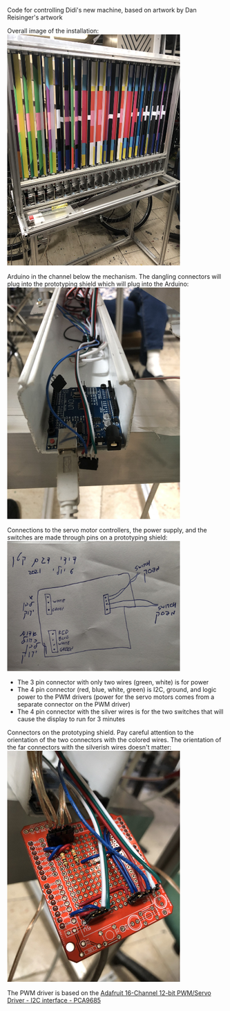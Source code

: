 Code for controlling Didi's new machine, based on artwork by Dan Reisinger's
artwork

Overall image of the installation:
<img src="media/overallImage.jpg" width="400">

Arduino in the channel below the mechanism. The dangling connectors will
plug into the prototyping shield which will plug into the
Arduino:
<img src="media/arduinoInChannel.jpg" width="400">


Connections to the servo motor controllers, the power supply, and the switches
are made through pins on a prototyping shield:
<img src="media/connectorDiagram.jpg" width="400">

- The 3 pin connector with only two wires (green, white) is for power
- The 4 pin connector (red, blue, white, green) is I2C, ground, and logic 
power to the PWM drivers (power for the servo motors comes from a separate
connector on the PWM driver)
- The 4 pin connector with the silver wires is for the two switches that will
	cause the display to run for 3 minutes

Connectors on the prototyping shield. Pay careful attention to the
orientation of the two connectors with the colored wires. 
The orientation of the far connectors with the silverish
 wires doesn't matter:
 <img src="media/connectorsOnPrototypingShield.jpg" width="400">

The PWM driver is based on the [Adafruit 16-Channel 12-bit PWM/Servo Driver -
I2C interface - PCA9685](https://www.adafruit.com/product/815)
